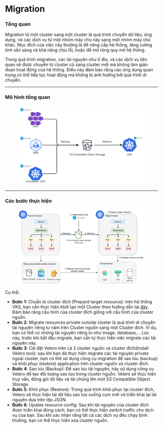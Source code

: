 # Migration

### Tổng quan

Migration từ một cluster sang một cluster là quá trình chuyển dữ liệu, ứng dụng, và các dịch vụ từ một nhóm máy chủ này sang một nhóm máy chủ khác. Mục đích của việc này thường là để nâng cấp hệ thống, tăng cường tính sẵn sàng và khả năng chịu lỗi, hoặc để mở rộng quy mô hệ thống.

Trong quá trình migration, các tài nguyên như ổ đĩa, và các dịch vụ liên quan sẽ được chuyển từ cluster cũ sang cluster mới mà không làm gián đoạn hoạt động của hệ thống. Điều này đảm bảo rằng các ứng dụng quan trọng có thể tiếp tục hoạt động mà không bị ảnh hưởng bởi quá trình di chuyển.

***

### Mô hình tổng quan

<figure><img src="../../.gitbook/assets/image (86).png" alt=""><figcaption></figcaption></figure>

***

### Các bước thực hiện

<figure><img src="../../.gitbook/assets/image (87).png" alt=""><figcaption></figcaption></figure>

Cụ thể:

* **Bước 1:** Chuẩn bị cluster đích (Prepard target resource): trên hệ thống VKS, bạn cần thực hiện khởi tạo một Cluster theo hướng dẫn tại [đây](../clusters/). Đảm bảo rằng cấu hình của cluster đích giống với cấu hình của cluster nguồn.
* **Bước 2**: Migrate resources private outside cluster là quá trình di chuyển tài nguyên riêng tư nằm trên Cluster nguồn sang một Cluster đích. Ví dụ, bạn có thể có những tài nguyên riêng tư như image, database,... Lúc này, trước khi bắt đầu migrate, bạn cần tự thực hiện việc migrate các tài nguyên này.
* **Bước 3**: Cài đặt Velero trên cả 2 cluster nguồn và cluster đích(Install Velero tool): sau khi bạn đã thực hiện migrate các tài nguyên private ngoài cluster, bạn có thể sử dụng công cụ migration để sao lưu (backup) và khôi phục (restore) application trên cluster nguồn và cluster đích.
* **Bước 4**: Sao lưu (Backup): Để sao lưu tài nguyên, hãy sử dụng công cụ Velero để tạo đối tượng sao lưu trong cluster nguồn. Velero sẽ thực hiện truy vấn, đóng gói dữ liệu và tải chúng lên một S3 Compatible Object Storage.
* **Bước 5**: Khôi phục (Restore): Trong quá trình khôi phục tại cluster đích, Velero sẽ thực hiện tải dữ liệu sao lưu xuống cụm mới và triển khai lại tài nguyên dựa trên tệp JSON.
* **Bước 6**: Update resource config: Sau khi tài nguyên của cluster đích được triển khai đúng cách, bạn có thể thực hiện switch traffic cho dịch vụ của bạn. Sau khi xác nhận rằng tất cả các dịch vụ đều chạy bình thường, bạn có thể thực hiện xóa cluster nguồn.
